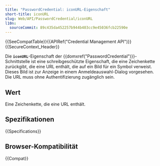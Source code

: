 ```yaml
---
title: "PasswordCredential: iconURL-Eigenschaft"
short-title: iconURL
slug: Web/API/PasswordCredential/iconURL
l10n:
  sourceCommit: 89c435da452257b944b403cc9e45036fcb22590e
---
```


{{SeeCompatTable}}{{APIRef("Credential Management API")}}{{SecureContext_Header}}

Die **`iconURL`**-Eigenschaft
der {{domxref("PasswordCredential")}}-Schnittstelle ist eine schreibgeschützte Eigenschaft, die eine Zeichenkette zurückgibt, die eine URL enthält, die auf ein Bild für ein Symbol verweist. Dieses Bild ist zur Anzeige in einem Anmeldeauswahl-Dialog vorgesehen. Die URL muss ohne Authentifizierung zugänglich sein.

## Wert

Eine Zeichenkette, die eine URL enthält.

## Spezifikationen

{{Specifications}}

## Browser-Kompatibilität

{{Compat}}
